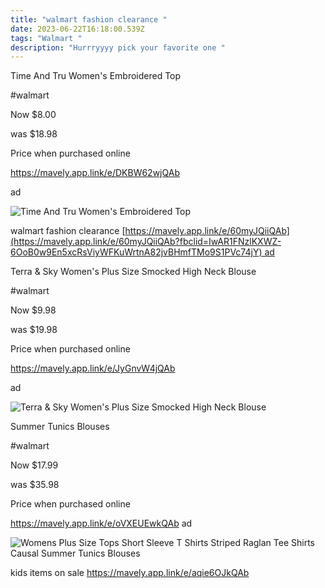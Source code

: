 ```yaml
---
title: "walmart fashion clearance "
date: 2023-06-22T16:18:00.539Z
tags: "Walmart "
description: "Hurrryyyy pick your favorite one "
---
```



Time And Tru Women's Embroidered Top

\#walmart

Now $8.00

was $18.98

Price when purchased online

https://mavely.app.link/e/DKBW62wjQAb

ad

![Time And Tru Women's Embroidered Top](https://i5.walmartimages.com/asr/30f2a785-af58-449a-87ca-1075d4db3596.161be9c7fe7a1d5c71253e56d92ecbfe.jpeg?odnHeight=2000&odnWidth=2000&odnBg=FFFFFF)

<!--StartFragment-->

walmart fashion clearance  [https://mavely.app.link/e/60myJQiiQAb](https://mavely.app.link/e/60myJQiiQAb?fbclid=IwAR1FNzlKXWZ-6OoB0w9En5xcRsViyWFKuWrtnA82jvBHmfTMo9S1PVc74jY) ad



Terra & Sky Women's Plus Size Smocked High Neck Blouse

\#walmart

Now $9.98

was $19.98

Price when purchased online

https://mavely.app.link/e/JyGnvW4jQAb

ad

![Terra & Sky Women's Plus Size Smocked High Neck Blouse](https://i5.walmartimages.com/asr/0e6ebbcc-4fea-4327-a153-463e4ccdf474.193c95970233fc4cb44e9b3c70ddf81d.jpeg?odnHeight=612&odnWidth=612&odnBg=FFFFFF)

Summer Tunics Blouses

\#walmart

Now $17.99

was $35.98

Price when purchased online

https://mavely.app.link/e/oVXEUEwkQAb ad

![Womens Plus Size Tops Short Sleeve T Shirts Striped Raglan Tee Shirts Causal Summer Tunics Blouses](https://i5.walmartimages.com/asr/413bcf6c-b1e7-49f2-a9f4-9b15555fbebb.aff81102840a466e960e36deaa1de05e.jpeg?odnHeight=2000&odnWidth=2000&odnBg=FFFFFF)

<!--StartFragment-->

kids items on sale https://mavely.app.link/e/aqie6OJkQAb